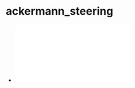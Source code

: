 # ackermann_steering

- ![Alt text](~/github/robot_ws/src/my_robot/src/urdf/em_3905.pdf?raw=true "Title")
